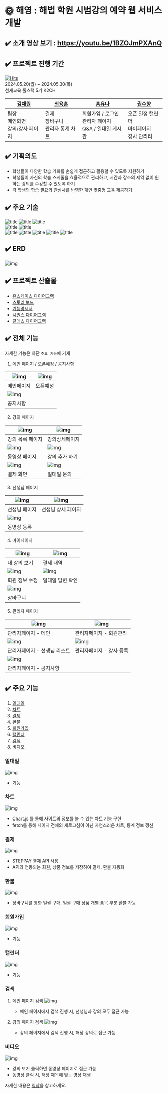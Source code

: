 # 🌞 해영 : 해법 학원 시범강의 예약 웹 서비스 개발

## ✔️ 소개  영상 보기 : https://youtu.be/1BZOJmPXAnQ
## ✔️ 프로젝트 진행 기간
[![Hits](https://hits.seeyoufarm.com/api/count/incr/badge.svg?url=https%3A%2F%2Fgithub.com%2Fyh010217%2FChunjae_Full_Stack_Proj03&count_bg=%2379C83D&title_bg=%23555555&icon=&icon_color=%23E7E7E7&title=hits&edge_flat=false)](https://hits.seeyoufarm.com) <br>
2024.05.20(월) ~ 2024.05.30(목) <br>
천재교육 풀스택 5기 K2CH

| [김채원](https://github.com/HEYWONY) | [최용훈](https://github.com/yh010217) | [홍유나](https://github.com/yuyuyu1123) | [권수향](https://github.com/Suhayng) |
|-----------------------------|------------------------------------|--------------------------------------|-----------------------------------|
| 팀장 <br> 메인화면 <br> 강의/강사 페이지 | 결제 <br> 장바구니 <br> 관리자 통계 차트         | 회원가입 / 로그인 <br> 관리자 페이지 <br> Q&A / 일대일 게시판 | 오픈 일정 캘린더 <br> 마이페이지  <br> 강사 관리리            |


## ✔️ 기획의도
- 학생들이 다양한 학습 기회를 손쉽게 접근하고 활용할 수 있도록 지원하기
- 학생들이 자신의 학습 스케줄을 효율적으로 관리하고, 시간과 장소의 제약 없이 원하는 강의를 수강할 수 있도록 하기
- 각 학생의 학습 필요와 관심사를 반영한 개인 맞춤형 교육 제공하기

## ✔️ 주요 기술
![title](https://img.shields.io/badge/HTML5-E34F26?style=for-the-badge&logo=html5&logoColor=white
)   ![title](https://img.shields.io/badge/CSS3-1572B6?style=for-the-badge&logo=css3&logoColor=white
)   ![title](https://img.shields.io/badge/JavaScript-F7DF1E?style=for-the-badge&logo=JavaScript&logoColor=white)   
![title](https://img.shields.io/badge/Java-ED8B00?style=for-the-badge&logo=openjdk&logoColor=white)   ![title](https://img.shields.io/badge/Spring-6DB33F?style=for-the-badge&logo=spring&logoColor=white)   
![title](https://img.shields.io/badge/Amazon_AWS-232F3E?style=for-the-badge&logo=amazon-aws&logoColor=white) ![title](https://img.shields.io/badge/Figma-F24E1E?style=for-the-badge&logo=figma&logoColor=white)   ![title](https://img.shields.io/badge/IntelliJ_IDEA-000000.svg?style=for-the-badge&logo=intellij-idea&logoColor=white)   ![title](https://img.shields.io/badge/GitHub-100000?style=for-the-badge&logo=github&logoColor=white)   ![title](https://img.shields.io/badge/MariaDB-003545?style=for-the-badge&logo=mariadb&logoColor=white)

## ✔️ ERD
![img](https://i.ibb.co/6wFq9C6/ERD.png)

## ✔️ 프로젝트 산출물
- [유스케이스 다이어그램](https://github.com/yh010217/Chunjae_Full_Stack_Proj03/blob/main/document/%EC%9C%A0%EC%8A%A4%EC%BC%80%EC%9D%B4%EC%8A%A4%20%EB%8B%A4%EC%9D%B4%EC%96%B4%EA%B7%B8%EB%9E%A8.md)
- [스토리 보드](https://github.com/yh010217/Chunjae_Full_Stack_Proj03/blob/main/document/%EC%8A%A4%ED%86%A0%EB%A6%AC%EB%B3%B4%EB%93%9C.md) <br>
- [기능명세서](https://github.com/yh010217/Chunjae_Full_Stack_Proj03/blob/main/document/%ED%95%B4%EC%98%81_%EC%9A%94%EA%B5%AC%EC%82%AC%ED%95%AD.pdf)
- [시퀀스 다이어그램](https://github.com/yh010217/Chunjae_Full_Stack_Proj03/blob/main/document/%EC%8B%9C%ED%80%80%EC%8A%A4%20%EB%8B%A4%EC%9D%B4%EC%96%B4%EA%B7%B8%EB%9E%A8.md)
- [클래스 다이어그램](https://github.com/yh010217/Chunjae_Full_Stack_Proj03/blob/main/document/%ED%81%B4%EB%9E%98%EC%8A%A4%20%EB%8B%A4%EC%9D%B4%EC%96%B4%EA%B7%B8%EB%9E%A8.md)

## ✔️ 전체 기능
자세한 기능은 하단 `주요 기능`에 기재 <br>
1. 메인 페이지 / 오픈예정 / 공지사항

| ![img](https://imgur.com/oiSCiQH.jpg) | ![img](https://imgur.com/Ey8jxPW.jpg) |
| --- | --- |
| 메인페이지 | 오픈예정 |
![img](https://imgur.com/mrYnG5P.jpg) ||
| 공지사항 ||

2. 강의 페이지

|![img](https://imgur.com/dn4Vnwy.jpg)| ![img](https://imgur.com/YIk4asL.jpg) |  
| --- | --- | 
|강의 목록 페이지 | 강의상세페이지 |
| ![img](https://imgur.com/hmFKLh5.jpg) | ![img](https://imgur.com/hgzHuxf.jpg) |
| 동영상 페이지 | 강의 추가 하기 |
| ![img](https://imgur.com/Djq8DHF.jpg) | ![img](https://imgur.com/dkJMf2R.png) |
| 결제 화면 | 일대일 문의|

3. 선생님 페이지

| ![img](https://imgur.com/vEYsahz.jpg) | ![img](https://imgur.com/5CVMS6W.jpg) |
| --- | --- | 
| 선생님 페이지 | 선생님 상세 페이지 |
| ![img](https://imgur.com/JDswahR.jpg)| |
| 동영상 등록 | |

4. 마이페이지


| ![img](https://imgur.com/tlfK4I6.jpg) | ![img](https://imgur.com/MNdnslT.jpg)|
| --- | --- |
| 내 강의 보기 | 결제 내역 |
| ![img](https://imgur.com/YAdmH0b.jpg) | ![img](https://imgur.com/xM6kJ81.jpg)  |
| 회원 정보 수정 | 일대일 답변 확인 |
|![img](https://imgur.com/LahzkkG.jpg)||
| 장바구니 ||


5. 관리자 페이지

| ![img](https://imgur.com/Q6x6jBd.jpg)| ![img](https://imgur.com/Ya5rJfm.jpg) | 
| --- | --- |
| 관리자페이지 - 메인 | 관리자페이지 - 회원관리 | 
| ![img](https://imgur.com/3qhxnnM.jpg) | ![img](https://imgur.com/ju4va5Z.jpg) |  
| 관리자페이지 - 선생님 리스트 | 관리자페이지 - 강사 등록  | 
|![img](https://imgur.com/2uiHkIy.jpg) ||
|관리자페이지 - 공지사항 ||


## ✔️ 주요 기능
1. [일대일](#일대일)
2. [차트](#차트)
3. [결제](#결제)
4. [환불](#환불)
5. [회원가입](#회원가입)
6. [캘린더](#캘린더)
7. [검색](#검색)
8. [비디오](#비디오)

### 일대일
![img](https://imgur.com/S2CESQh.gif)

- 기능 

### 차트
![img](https://imgur.com/U0Ua2Gc.gif)
- Chart.js 를 통해 사이트의 정보를 볼 수 있는 차트 기능 구현
- fetch를 통해 페이지 전체의 새로고침이 아닌 자연스러운 차트, 통계 정보 갱신

### 결제
![img](https://imgur.com/o1j0TL5.gif)
- STEPPAY 결제 API 사용
- API와 연동되는 회원, 상품 정보를 저장하여 결제, 환불 자동화

### 환불
![img](https://imgur.com/NecfSL9.gif)
- 장바구니를 통한 일괄 구매, 일괄 구매 상품 개별 품목 부분 환불 가능

### 회원가입
![img](https://imgur.com/6Duvu79.gif)
- 기능

### 캘린더
![img](https://imgur.com/lkGqszc.gif)
- 기능

### 검색
1. 메인 페이지 검색
   ![img](https://imgur.com/lVXPwBD.gif)
   - 메인 페이지에서 검색 진행 시, 선생님과 강의 모두 접근 가능
     
2. 강의 페이지 검색
   ![img](https://imgur.com/QYX19Qm.gif)
   - 강의 페이지에서 검색 진행 시, 해당 강의로 접근 가능

### 비디오
![img](https://imgur.com/ZHMVkj7.gif)
- 강의 보기 클릭하면 동영상 페이지로 접근 가능
- 동영상 클릭 시, 해당 제목에 맞는 영상 재생




자세한 내용은 [영상](https://youtu.be/1BZOJmPXAnQ)을 참고하세요.
